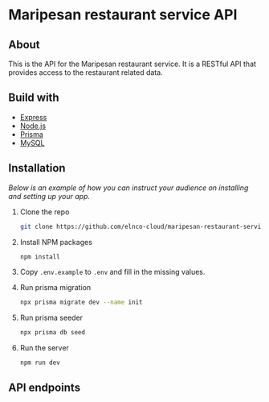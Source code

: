 # Maripesan restaurant service API

## About

This is the API for the Maripesan restaurant service. It is a RESTful API that provides access to the restaurant related data.

## Build with

- [Express](http://expressjs.com/)
- [Node.js](http://nodejs.org/)
- [Prisma](https://www.prisma.io/)
- [MySQL](https://mariadb.org/)

## Installation

_Below is an example of how you can instruct your audience on installing and setting up your app._

1. Clone the repo

   ```sh
   git clone https://github.com/elnco-cloud/maripesan-restaurant-service.git
   ```

2. Install NPM packages

   ```sh
   npm install
   ```

3. Copy `.env.example` to `.env` and fill in the missing values.

4. Run prisma migration

   ```sh
   npx prisma migrate dev --name init
   ```

5. Run prisma seeder

   ```sh
   npx prisma db seed
   ```

6. Run the server

   ```sh
   npm run dev
   ```

## API endpoints
